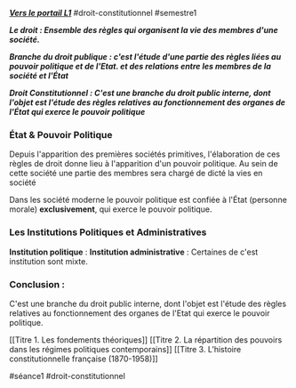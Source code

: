 ***[Vers le portail L1](/1.%20L1/0.%20L1)***
#droit-constitutionnel #semestre1

***Le droit : Ensemble des règles qui organisent la vie des membres d'une société.***

***Branche du droit publique : c'est l'étude d'une partie des règles liées au pouvoir politique et de l'Etat. et des relations entre les membres de la société et l'État***

***Droit Constitutionnel : C'est une branche du droit public interne, dont l'objet est l'étude des règles relatives au fonctionnement des organes de l'État qui exerce le pouvoir politique***
### **État & Pouvoir Politique**
Depuis l'apparition des premières sociétés primitives, l'élaboration de ces règles de droit donne lieu à l'apparition d'un pouvoir politique. 
Au sein de cette société une partie des membres sera chargé de dicté la vies en société

Dans les société moderne le pouvoir politique est confiée à l'État (personne morale) 
**exclusivement**, qui exerce le pouvoir politique.
### **Les Institutions Politiques et Administratives**
**Institution politique** :
**Institution administrative** :
Certaines de c'est institution sont mixte.
### **Conclusion :** 
C'est une branche du droit public interne, dont l'objet est l'étude des règles relatives au fonctionnement des organes de l'Etat qui exerce le pouvoir politique.

[[Titre 1. Les fondements théoriques]]
[[Titre 2. La répartition des pouvoirs dans les régimes politiques contemporains]]
[[Titre 3. L’histoire constitutionnelle française (1870-1958)]]

#séance1 #droit-constitutionnel 

